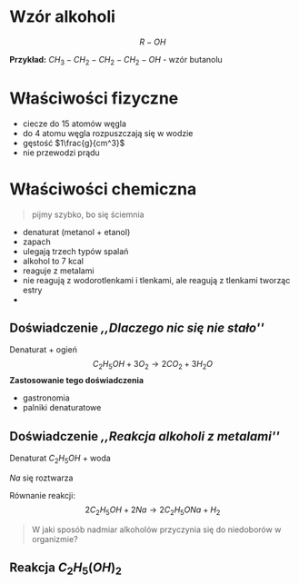 # Wzór alkoholi
$$
R-OH
$$

**Przykład:**
$CH_3 - CH_2 - CH_2 - CH_2 - OH$ - wzór butanolu

# Właściwości fizyczne

- ciecze do 15 atomów węgla
- do 4 atomu węgla rozpuszczają się w wodzie
- gęstość $1\frac{g}{cm^3}$
- nie przewodzi prądu

# Właściwości chemiczna

> pijmy szybko, bo się ściemnia

- denaturat (metanol + etanol)
- zapach
- ulegają trzech typów spalań
- alkohol to 7 kcal
- reaguje z metalami
- nie reagują z wodorotlenkami i tlenkami, ale reagują z tlenkami tworząc estry
- 

## Doświadczenie *,,Dlaczego nic się nie stało''*
Denaturat + ogień
$$
C_2 H_5 OH + 3O_2 \rightarrow 2CO_2 + 3 H_2 O
$$
**Zastosowanie tego doświadczenia**
- gastronomia
- palniki denaturatowe


## Doświadczenie *,,Reakcja alkoholi z metalami''*
Denaturat $C_2H_5OH$ + woda

$Na$ się roztwarza

Równanie reakcji:
$$
2 C_2 H_5 OH + 2 Na \rightarrow 2C_2 H_5 ONa + H_2
$$

> W jaki sposób nadmiar alkoholów przyczynia się do niedoborów w organizmie?

## Reakcja $C_2 H_5 (OH)_2$



